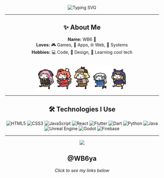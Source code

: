 <div align="center">

![Typing SVG](https://readme-typing-svg.demolab.com?font=Fira+Code&size=24&duration=3000&pause=500&color=F4C9DC&center=true&vCenter=true&multiline=true&width=600&height=100&lines=Yahallo+~+Welcome+to+my+GitHub+🌟;I'm+WB6%2C+a+dev+who+loves+building+cool+stuff!)

---

## ✨ About Me

**Name:** WB6 👋  
**Loves:** 🎮 Games, 📱 Apps, 🌐 Web, 🤖 Systems  
**Hobbies:** 💻 Code, 🎨 Design, 🧠 Learning cool tech

<br>

<img src="https://raw.githubusercontent.com/PurpleHallos/PurpleHallos/main/assets/parade.webp" width="300px" alt="Character Parade"/>

---

## 🛠️ Technologies I Use

![HTML5](https://img.shields.io/badge/HTML5-%23E34F26?style=flat&logo=html5&logoColor=white)
![CSS3](https://img.shields.io/badge/CSS3-%231572B6?style=flat&logo=css3&logoColor=white)
![JavaScript](https://img.shields.io/badge/JavaScript-%23F7DF1E?style=flat&logo=javascript&logoColor=black)
![React](https://img.shields.io/badge/React-%2320232a?style=flat&logo=react&logoColor=61DAFB)
![Flutter](https://img.shields.io/badge/Flutter-%2302569B?style=flat&logo=flutter&logoColor=white)
![Dart](https://img.shields.io/badge/Dart-%230175C2?style=flat&logo=dart&logoColor=white)
![Python](https://img.shields.io/badge/Python-%2314354C?style=flat&logo=python&logoColor=white)
![Java](https://img.shields.io/badge/Java-%23ED8B00?style=flat&logo=java&logoColor=white)
![Unreal Engine](https://img.shields.io/badge/Unreal-%23000000?style=flat&logo=unrealengine&logoColor=white)
![Godot](https://img.shields.io/badge/Godot-%23478CBF?style=flat&logo=godot-engine&logoColor=white)
![Firebase](https://img.shields.io/badge/Firebase-%23039BE5?style=flat&logo=firebase)

---

<img src="https://github.com/wb6ya/wb6ya/blob/main/assets/30c76ad8-32ce-4f71-83a8-a45380d0b936-ezgif.com-optimize%20(1).gif" width="180px" />

## @WB6ya  
*Click to see my links below*

</div>
